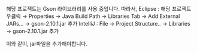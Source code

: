 해당 프로젝트는 Gson 라이브러리를 사용 중입니다.
따라서, 
Eclipse : 해당 프로젝트 우클릭 → Properties → Java Build Path → Libraries Tab → Add External JARs... → gson-2.10.1.jar 추가
IntelliJ : File → Project Structure.. → Libraries → gson-2.10.1.jar 추가

이와 같이, jar파일을 추가해야합니다.

